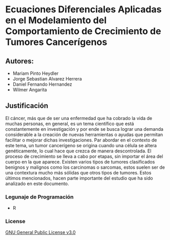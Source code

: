# Ecuaciones Diferenciales Aplicadas en el Modelamiento del Comportamiento de Crecimiento de Tumores Cancerígenos

## Autores:
  - Mariam Pinto Heydler 
  - Jorge Sebastian Alvarez Herrera
  - Daniel Fernando Hernandez 
  - Wilmer Angarita

## Justificación

El cáncer, más que de ser una enfermedad que ha cobrado la vida de muchas personas, en general, es un tema científico que está constantemente en investigación y por ende se busca lograr una demanda considerable a la creación de nuevas herramientas o ayudas que permitan facilitar o mejorar dichas investigaciones. 
Par abordar en el contexto de este tema, un tumor cancerígeno se origina cuando una célula se altera genéticamente, lo cual hace que crezca de manera descontrolada. El proceso de crecimiento se lleva a cabo por etapas, sin importar el área del cuerpo en la que aparece. Existen varios tipos de tumores clasificados benignos y malignos como los carcinomas o sarcomas, estos suelen ser de una contextura mucho más sólidas que otros tipos de tumores. Estos últimos mencionados, hacen parte importante del estudio que ha sido analizado en este documento.

### Legunaje de Programación
  - R

### License
[GNU General Public License v3.0](https://choosealicense.com/licenses/gpl-3.0/)
